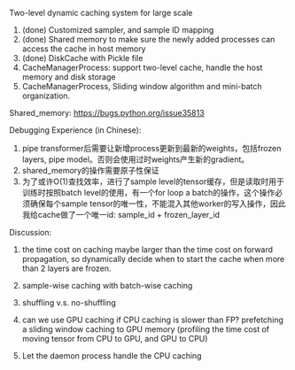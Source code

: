 Two-level dynamic caching system for large scale

1. (done) Customized sampler, and sample ID mapping
2. (done) Shared memory to make sure the newly added processes can access the cache in host memory
3. (done) DiskCache with Pickle file
4. CacheManagerProcess: support two-level cache, handle the host memory and disk storage
7. CacheManagerProcess, Sliding window algorithm and mini-batch organization.

Shared_memory:
https://bugs.python.org/issue35813

Debugging Experience (in Chinese):

1. pipe transformer后需要让新增process更新到最新的weights，包括frozen layers, pipe model。否则会使用过时weights产生新的gradient。
2. shared_memory的操作需要原子性保证
3. 为了或许O(1)查找效率，进行了sample level的tensor缓存，但是读取时用于训练时按照batch level的使用，有一个for loop a batch的操作，这个操作必须确保每个sample tensor的唯一性，不能混入其他worker的写入操作，因此我给cache做了一个唯一id: sample_id + frozen_layer_id


Discussion:
1. the time cost on caching maybe larger than the time cost on forward propagation, so dynamically decide when to start the cache 
when more than 2 layers are frozen.

2. sample-wise caching with batch-wise caching

3. shuffling v.s. no-shuffling

4. can we use GPU caching if CPU caching is slower than FP?
prefetching a sliding window caching to GPU memory (profiling the time cost of moving tensor from CPU to GPU, and GPU to CPU)

5. Let the daemon process handle the CPU caching